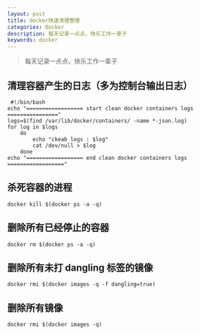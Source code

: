 ```yaml
---
layout: post
title: docker快速清理整理
categories: Docker
description: 每天记录一点点，快乐工作一辈子
keywords: docker
---
```


> 每天记录一点点，快乐工作一辈子

## 清理容器产生的日志（多为控制台输出日志）
```shell
 #!/bin/bash
echo "================== start clean docker containers logs ================"
logs=$(find /var/lib/docker/containers/ -name *-json.log)
for log in $logs
	do
		echo "ckeab logs : $log"
		cat /dev/null > $log
	done
echo "================== end clean docker containers logs =================="
```
## 杀死容器的进程
```shell
docker kill $(docker ps -a -q)
```
## 删除所有已经停止的容器
```shell
docker rm $(docker ps -a -q)
```
## 删除所有未打 dangling 标签的镜像
```shell
docker rmi $(docker images -q -f dangling=true)
```
## 删除所有镜像
```shell
docker rmi $(docker images -q)
```